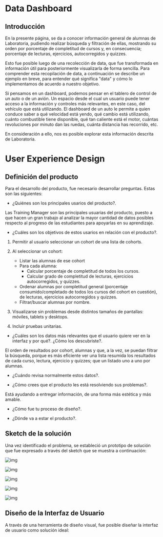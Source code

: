 # Data Dashboard

## Introducción

En la presente página, se da a conocer información general de alumnas de Laboratoria, pudiendo realizar búsqueda y filtración de ellas, mostrando su orden por porcentaje de completitud de cursos y, en consecuencia; porcentaje de lecturas, ejercicios, autocorregidos y quizzes.   

Esto fue posible luego de una recolección de data, que fue transformada en información útil para posteriormente visualizarla de forma sencilla.
Para comprender esta recopilación de data, a continuación se describe un ejemplo en breve, para entender qué significa "data" y cómo lo implementamos de acuerdo a nuestro objetivo.

Si pensamos en un dashboard, podemos pensar en el tablero de control de un auto o de un avión. Un espacio desde el cual un usuario puede tener acceso a la información y controles más relevantes, en este caso, del vehículo que está utilizando. El dashboard de un auto le permite a quien conduce saber a qué velocidad está yendo, qué cambio está utilizando, cuánto combustible tiene disponible, qué tan caliente está el motor, cuántas revoluciones por minuto dan las ruedas, cuánta distancia has recorrido, etc.

En consideración a ello, nos es posible explorar esta información descrita de Laboratoria.



# User Experience Design

## Definición del producto

Para el desarrollo del producto, fue necesario desarrollar preguntas. Estas son las siguientes:


* ¿Quiénes son los principales usarios del producto?.

Las Training Manager son las principales usuarias del producto, puesto a que hacen un gran trabajo al analizar la mayor cantidad de datos posibles respecto al progreso de las estudiantes para apoyarlas en su aprendizaje.


* ¿Cuáles son los objetivos de estos usarios en relación con el producto?.

1. Permitir al usuario seleccionar un cohort de una lista de cohorts.
2. Al seleccionar un cohort:
   * Listar las alumnas de ese cohort
   * Para cada alumna:
     * Calcular porcentaje de completitud de todos los cursos.
     * Calcular grado de completitud de lecturas, ejercicios autocorregidos, y quizzes.
   * Ordenar alumnas por completitud general (porcentaje consumido/completado de todos los cursos del cohort en cuestión), de lecturas, ejercicios autocorregidos y quizzes.
   * Filtrar/buscar alumnas por nombre.


3. Visualizarse sin problemas desde distintos tamaños de pantallas: móviles, tablets y desktops.
4. Incluir pruebas unitarias.


* ¿Cuáles son los datos más relevantes que el usuario quiere ver en la interfaz y por qué?. ¿Cómo los descubriste?.

El orden de resultados por cohort, alumnas y que, a la vez, se puedan filtrar la búsqueda, porque es más eficiente ver una lista resumida los resultados de cada curso, lectura, ejercicio y quizzes; que un listado uno a uno por alumnas.


* ¿Cuándo revisa normalmente estos datos?.



* ¿Cómo crees que el producto les está resolviendo sus problemas?.

Está ayudando a entregar información, de una forma más estética y más amable.


* ¿Cómo fue tu proceso de diseño?.



* ¿Dónde va a estar el producto?.



## Sketch de la solución

Una vez identificado el problema, se estableció un prototipo de solución que fue expresado a través del sketch que se muestra a continuación:

![img](https://i.imgur.com/2Thbe3D.jpg)

![img](https://i.imgur.com/FX9x4YB.jpg)

![img](https://i.imgur.com/UiUm6Fz.jpg)

![img](https://i.imgur.com/3GC2bO7.jpg)

![img](https://i.imgur.com/dXgS5V4.jpg)



## Diseño de la Interfaz de Usuario

A través de una herramienta de diseño visual, fue posible diseñar la interfaz de usuario como solución ideal:
